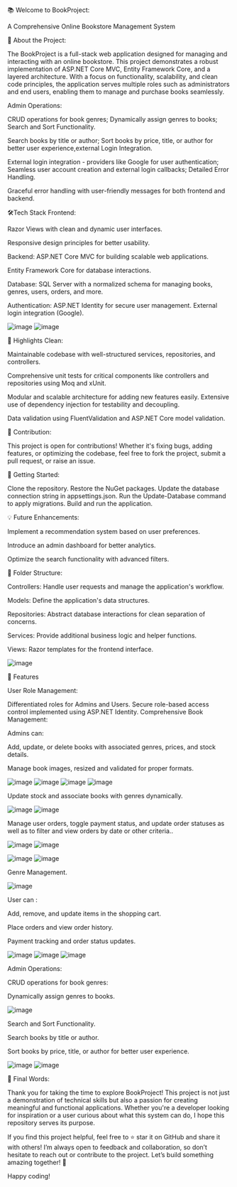 📚 Welcome to BookProject:

A Comprehensive Online Bookstore Management System

🌟 About the Project:

The BookProject is a full-stack web application designed for managing and interacting with an online bookstore. This project demonstrates a robust implementation of ASP.NET Core MVC, Entity Framework Core, and a layered architecture. With a focus on functionality, scalability, and clean code principles, the application serves multiple roles such as administrators and end users, enabling them to manage and purchase books seamlessly.

Admin Operations:

CRUD operations for book genres; Dynamically assign genres to books; Search and Sort Functionality.

Search books by title or author; Sort books by price, title, or author for better user experience,external Login Integration.

External login integration - providers like Google for user authentication; Seamless user account creation and external login callbacks; Detailed Error Handling.

Graceful error handling with user-friendly messages for both frontend and backend. 

🛠️Tech Stack Frontend: 

Razor Views with clean and dynamic user interfaces.

Responsive design principles for better usability.

Backend: ASP.NET Core MVC for building scalable web applications.

Entity Framework Core for database interactions.

Database: SQL Server with a normalized schema for managing books, genres, users, orders, and more.

Authentication: ASP.NET Identity for secure user management. External login integration (Google). 

![image](https://github.com/user-attachments/assets/496106e6-ea68-401c-9301-0cc37fb5d2dd)
![image](https://github.com/user-attachments/assets/e8cc9181-675f-4bcb-8f1d-a2aba94342ce)

🎯 Highlights Clean: 

Maintainable codebase with well-structured services, repositories, and controllers.

Comprehensive unit tests for critical components like controllers and repositories using Moq and xUnit.

Modular and scalable architecture for adding new features easily. Extensive use of dependency injection for testability and decoupling.

Data validation using FluentValidation and ASP.NET Core model validation.

🤝 Contribution:

This project is open for contributions! Whether it's fixing bugs, adding features, or optimizing the codebase, feel free to fork the project, submit a pull request, or raise an issue.

🚀 Getting Started:

Clone the repository. Restore the NuGet packages. Update the database connection string in appsettings.json. Run the Update-Database command to apply migrations. Build and run the application.

💡 Future Enhancements:

Implement a recommendation system based on user preferences.

Introduce an admin dashboard for better analytics.

Optimize the search functionality with advanced filters.

📂 Folder Structure:

Controllers: Handle user requests and manage the application's workflow.

Models: Define the application's data structures.

Repositories: Abstract database interactions for clean separation of concerns.

Services: Provide additional business logic and helper functions. 

Views: Razor templates for the frontend interface.

![image](https://github.com/user-attachments/assets/973c04f9-dc5f-4f52-af72-1dabb2e6fe60)

🔧 Features

User Role Management:

Differentiated roles for Admins and Users.
Secure role-based access control implemented using ASP.NET Identity.
Comprehensive Book Management:

Admins can:

Add, update, or delete books with associated genres, prices, and stock details.

Manage book images, resized and validated for proper formats.

![image](https://github.com/user-attachments/assets/e5dec3f1-8b21-41bd-bc7e-14740ce35372)
![image](https://github.com/user-attachments/assets/7f9d1eca-d6cb-44a5-abe1-4257a427b429)
![image](https://github.com/user-attachments/assets/e9707510-e20a-4122-ac39-139374167151)
![image](https://github.com/user-attachments/assets/21bd504a-5e96-4425-8f68-0070405fb12d)

Update stock and associate books with genres dynamically.

![image](https://github.com/user-attachments/assets/27ad33e0-8d36-48bb-85c4-81b030133c71)
![image](https://github.com/user-attachments/assets/0ec98535-ec79-4533-9c0c-a74edfd145c3)

Manage user orders, toggle payment status, and update order statuses as well as to filter and view orders by date or other criteria..

![image](https://github.com/user-attachments/assets/f726ed92-1a9c-4c30-b3fc-8f1644b8c164)
![image](https://github.com/user-attachments/assets/d22bed08-3e13-4b27-925c-ee56e5e12cdd)

![image](https://github.com/user-attachments/assets/297822bd-1021-47e3-8d61-21116f4e1c5a)
![image](https://github.com/user-attachments/assets/66693348-25eb-4ce0-9897-ec4007d51b09)

Genre Management.

![image](https://github.com/user-attachments/assets/451dd761-1475-4e25-a138-fa49a901670f)

User can :

Add, remove, and update items in the shopping cart.

Place orders and view order history.

Payment tracking and order status updates.

![image](https://github.com/user-attachments/assets/dcf4e3d8-b706-40ac-8d41-dd1fa26914e2)
![image](https://github.com/user-attachments/assets/bf57af6e-71ec-4a25-8a40-3e7f5c9d616e)
![image](https://github.com/user-attachments/assets/50ecb1c3-5c7f-4670-84e8-c704bec609e3)

Admin Operations:

CRUD operations for book genres:

Dynamically assign genres to books.

![image](https://github.com/user-attachments/assets/d44ec0cd-9acd-4c90-bc0f-a02a4e4951ec)

Search and Sort Functionality.

Search books by title or author.

Sort books by price, title, or author for better user experience.

![image](https://github.com/user-attachments/assets/7b8b5cea-0706-4892-9496-95084066f1eb)
![image](https://github.com/user-attachments/assets/63e4f672-4235-4251-bf7d-7390f7218ace)

🎉 Final Words:

Thank you for taking the time to explore BookProject! This project is not just a demonstration of technical skills but also a passion for creating meaningful and functional applications. Whether you're a developer looking for inspiration or a user curious about what this system can do, I hope this repository serves its purpose.

If you find this project helpful, feel free to ⭐ star it on GitHub and share it with others! I’m always open to feedback and collaboration, so don’t hesitate to reach out or contribute to the project. Let’s build something amazing together! 🚀

Happy coding!
